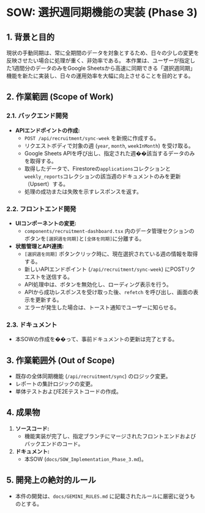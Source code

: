 # SOW: 選択週同期機能の実装 (Phase 3)

## 1. 背景と目的

現状の手動同期は、常に全期間のデータを対象とするため、日々の少しの変更を反映させたい場合に処理が重く、非効率である。
本作業は、ユーザーが指定した1週間分のデータのみをGoogle Sheetsから高速に同期できる「選択週同期」機能を新たに実装し、日々の運用効率を大幅に向上させることを目的とする。

## 2. 作業範囲 (Scope of Work)

### 2.1. バックエンド開発

-   **APIエンドポイントの作成:**
    -   `POST /api/recruitment/sync-week` を新規に作成する。
    -   リクエストボディで対象の週 (`year`, `month`, `weekInMonth`) を受け取る。
    -   Google Sheets APIを呼び出し、指定された週��該当するデータのみを取得する。
    -   取得したデータで、Firestoreの`applications`コレクションと`weekly_reports`コレクションの該当週のドキュメントのみを更新（Upsert）する。
    -   処理の成功または失敗を示すレスポンスを返す。

### 2.2. フロントエンド開発

-   **UIコンポーネントの変更:**
    -   `components/recruitment-dashboard.tsx` 内のデータ管理セクションのボタンを`[選択週を同期]`と`[全体を同期]`に分離する。
-   **状態管理とAPI連携:**
    -   `[選択週を同期]` ボタンクリック時に、現在選択されている週の情報を取得する。
    -   新しいAPIエンドポイント (`/api/recruitment/sync-week`) にPOSTリクエストを送信する。
    -   API処理中は、ボタンを無効化し、ローディング表示を行う。
    -   APIから成功レスポンスを受け取った後、`refetch` を呼び出し、画面の表示を更新する。
    -   エラーが発生した場合は、トースト通知でユーザーに知らせる。

### 2.3. ドキュメント

-   本SOWの作成を��って、事前ドキュメントの更新は完了とする。

## 3. 作業範囲外 (Out of Scope)

-   既存の全体同期機能 (`/api/recruitment/sync`) のロジック変更。
-   レポートの集計ロジックの変更。
-   単体テストおよびE2Eテストコードの作成。

## 4. 成果物

1.  **ソースコード:**
    -   機能実装が完了し、指定ブランチにマージされたフロントエンドおよびバックエンドのコード。
2.  **ドキュメント:**
    -   本SOW (`docs/SOW_Implementation_Phase_3.md`)。

## 5. 開発上の絶対的ルール
-   本件の開発は、`docs/GEMINI_RULES.md` に記載されたルールに厳密に従うものとする。
